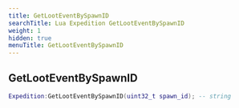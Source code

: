 ```yaml
---
title: GetLootEventBySpawnID
searchTitle: Lua Expedition GetLootEventBySpawnID
weight: 1
hidden: true
menuTitle: GetLootEventBySpawnID
---
```

## GetLootEventBySpawnID
```lua
Expedition:GetLootEventBySpawnID(uint32_t spawn_id); -- string
```